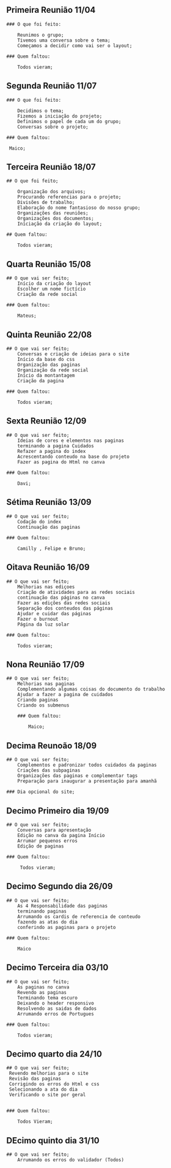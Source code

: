 ## Primeira Reunião 11/04

    ### O que foi feito:
    
        Reunimos o grupo; 
        Tivemos uma conversa sobre o tema;
        Começamos a decidir como vai ser o layout;

    ### Quem faltou:

        Todos vieram;

## Segunda Reunião 11/07

    ### O que foi feito:

        Decidimos o tema;
        Fizemos a iniciação do projeto;
        Definimos o papel de cada um do grupo;
        Conversas sobre o projeto;

    ### Quem faltou:
    
     Maico;

## Terceira Reunião 18/07

    ## O que foi feito;

        Organização dos arquivos;
        Procurando referencias para o projeto;
        Divisões de trabalho;
        Elaboração do nome fantasioso do nosso grupo;
        Organizações das reuniões;
        Organizações dos documentos;
        Iníciação da criação do layout;

    ## Quem faltou:

        Todos vieram;
        
## Quarta Reunião 15/08

    ## O que vai ser feito;
        Início da criação do layout
        Escolher um nome fictício
        Criação da rede social 
    
    ### Quem faltou: 

        Mateus;
        
## Quinta Reunião 22/08

    ## O que vai ser feito;
        Conversas e criação de ideias para o site
        Início da base do css 
        Organização das paginas 
        Organização da rede social
        Início da montantagem 
        Criação da pagina 
    
    ### Quem faltou:

        Todos vieram;

## Sexta Reunião 12/09

    ## O que vai ser feito;
        Ideias de cores e elementos nas paginas
        terminando a pagina Cuidados
        Refazer a pagina do index
        Acrescentando conteudo na base do projeto
        Fazer as pagina do Html no canva

    ### Quem faltou:

        Davi;

## Sétima Reunião 13/09

    ## O que vai ser feito;
        Codação do index
        Continuação das paginas

    ### Quem faltou:

        Camilly , Felipe e Bruno;

## Oitava Reunião 16/09

    ## O que vai ser feito;
        Melhorias nas ediçoes
        Criação de atividades para as redes sociais
        continuação das páginas no canva
        Fazer as edições das redes sociais
        Separação dos conteudos das páginas
        Ajudar e cuidar das páginas 
        Fazer o burnout
        Página da luz solar

    ### Quem faltou:

        Todos vieram; 

## Nona Reunião 17/09

    ## O que vai ser feito;
        Melhorias nas paginas
        Complementando algumas coisas do documento do trabalho
        Ajudar a fazer a pagina de cuidados
        Criando paginas 
        Criando os submenus

        ### Quem faltou:

            Maico;

## Decima Reunoão 18/09
    ## O que vai ser feito;
        Complementos e padronizar todos cuidados da paginas 
        Criações das subpaginas
        Organizações das paginas e complementar tags
        Preparação para inaugurar a presentação para amanhã

    ### Dia opcional do site;

## Decimo Primeiro dia 19/09
    ## O que vai ser feito;
        Conversas para apresentação
        Edição no canva da pagina Início
        Arrumar pequenos erros
        Edição de paginas

    ### Quem faltou:
         
         Todos vieram;
         
## Decimo Segundo dia 26/09
    ## O que vai ser feito;
        As 4 Responsabilidade das paginas
        terminando paginas
        Arrumando os cardis de referencia de conteudo
        fazendo as atas do dia  
        conferindo as paginas para o projeto

    ### Quem faltou:

        Maico

## Decimo Terceira dia 03/10
    ## O que vai ser feito;
        As paginas no canva
        Revendo as paginas 
        Terminando tema escuro
        Deixando o header responsivo
        Resolvendo as saidas de dados
        Arrumando erros de Portugues

    ### Quem faltou:

        Todos vieram;

## Decimo quarto dia 24/10 
    ## O que vai ser feito;
     Revendo melhorias para o site 
     Revisão das paginas 
     Corrigindo os erros do Html e css
     Selecionando a ata do dia 
     Verificando o site por geral


    ### Quem faltou:

        Todos Vieram;

## DEcimo quinto dia 31/10
    ## O que vai ser feito;
        Arrumando os erros do validador (Todos)

        
